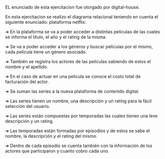 EL enunciado de esta ejercitacion fue otorgado por digital-house.

En esta ejercitacion se realizo el diagrama relacional teniendo en cuenta el siguiente enunciado:
plataforma netflix:

➔ En la plataforma se va a poder acceder a distintas películas de las cuales se
informa el título, el año y el rating de la misma.

➔ Se va a poder acceder a los géneros y buscar películas por el mismo, cada
película tiene un género asociado.

➔ También se registra los actores de las películas sabiendo de estos el nombre y el apellido.

➔ En el caso de actuar en una película se conoce el costo total de facturación del actor.

➔ Se suman las series a la nueva plataforma de contenido digital.

➔ Las series tienen un nombre, una descripción y un rating para la fácil selección del usuario.

➔ Las series están compuestas por temporadas las cuales tienen una leve descripción y un rating.

➔ Las temporadas están formadas por episodios y de estos se sabe el nombre, la
descripción y el rating del mismo.

➔ Dentro de cada episodio se cuenta también con la información de los actores que participaron y cuanto cobro cada uno.
